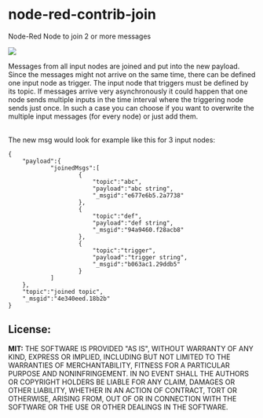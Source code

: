 # node-red-contrib-join
Node-Red Node to join 2 or more messages

<img src="https://github.com/Chris1234567899/node-red-contrib-join/blob/master/screenshots/screenshot2.PNG" />

<p> Messages from all input nodes are joined and put into the new payload. Since the messages might not arrive on the same time, there can be defined one input node as trigger. 
The input node that triggers must be defined by its topic. 
If messages arrive very asynchronously it could happen that one node sends multiple inputs in the time interval where the triggering node sends just once. 
In such a case you can choose if you want to overwrite the multiple input messages (for every node) or just add them.
	
</p></br>
The new msg would look for example like this for 3 input nodes:

    {
        "payload":{
                "joinedMsgs":[
                        {
                            "topic":"abc",
                            "payload":"abc string",
                            "_msgid":"e677e6b5.2a7738"
                        },
                        {
                            "topic":"def",
                            "payload":"def string",
                            "_msgid":"94a9460.f28acb8"
                        },
                        {
                            "topic":"trigger",
                            "payload":"trigger string",
                            "_msgid":"b063ac1.29ddb5"
                        }
                ]
        },
        "topic":"joined topic",
        "_msgid":"4e340eed.18b2b"
    }
    

	
	
<h2>License: </h2>
<b>MIT:</b>
THE SOFTWARE IS PROVIDED "AS IS", WITHOUT WARRANTY OF ANY KIND, EXPRESS OR IMPLIED, INCLUDING BUT NOT LIMITED TO THE WARRANTIES OF MERCHANTABILITY, FITNESS FOR A PARTICULAR PURPOSE AND NONINFRINGEMENT. IN NO EVENT SHALL THE AUTHORS OR COPYRIGHT HOLDERS BE LIABLE FOR ANY CLAIM, DAMAGES OR OTHER LIABILITY, WHETHER IN AN ACTION OF CONTRACT, TORT OR OTHERWISE, ARISING FROM, OUT OF OR IN CONNECTION WITH THE SOFTWARE OR THE USE OR OTHER DEALINGS IN THE SOFTWARE.
